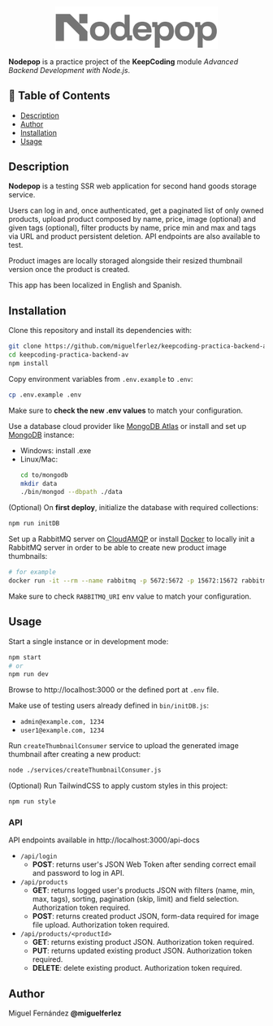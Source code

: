 <p align="center">
<img src="./public/assets/app-logo.svg" width="320" alt="Nodepop">
</p>

**Nodepop** is a practice project of the **KeepCoding** module _Advanced Backend Development with Node.js_.

## 📌 Table of Contents

- [Description](#description)
- [Author](#author)
- [Installation](#installation)
- [Usage](#usage)

## Description

**Nodepop** is a testing SSR web application for second hand goods storage service.

Users can log in and, once authenticated, get a paginated list of only owned products, upload product composed by name, price, image (optional) and given tags (optional), filter products by name, price min and max and tags via URL and product persistent deletion. API endpoints are also available to test.

Product images are locally storaged alongside their resized thumbnail version once the product is created.

This app has been localized in English and Spanish.

## Installation

Clone this repository and install its dependencies with:

```sh
git clone https://github.com/miguelferlez/keepcoding-practica-backend-av.git
cd keepcoding-practica-backend-av
npm install
```

Copy environment variables from `.env.example` to `.env`:

```sh
cp .env.example .env
```

Make sure to **check the new .env values** to match your configuration.

Use a database cloud provider like [MongoDB Atlas](https://www.mongodb.com/atlas) or install and set up [MongoDB](https://www.mongodb.com/try) instance:

- Windows: install .exe
- Linux/Mac:
  ```sh
  cd to/mongodb
  mkdir data
  ./bin/mongod --dbpath ./data
  ```

(Optional) On **first deploy**, initialize the database with required collections:

```sh
npm run initDB
```

Set up a RabbitMQ server on [CloudAMQP](https://www.cloudamqp.com/) or install [Docker](https://docs.docker.com/engine/install) to locally init a RabbitMQ server in order to be able to create new product image thumbnails:

```sh
# for example
docker run -it --rm --name rabbitmq -p 5672:5672 -p 15672:15672 rabbitmq:4-management
```

Make sure to check `RABBITMQ_URI` env value to match your configuration.

## Usage

Start a single instance or in development mode:

```sh
npm start
# or
npm run dev
```

Browse to http://localhost:3000 or the defined port at `.env` file.

Make use of testing users already defined in `bin/initDB.js`:

- `admin@example.com, 1234`
- `user1@example.com, 1234`

Run `createThumbnailConsumer` service to upload the generated image thumbnail after creating a new product:

```sh
node ./services/createThumbnailConsumer.js
```

(Optional) Run TailwindCSS to apply custom styles in this project:

```sh
npm run style
```

### API

API endpoints available in http://localhost:3000/api-docs

- `/api/login`
  - **POST**: returns user's JSON Web Token after sending correct email and password to log in API.
- `/api/products`
  - **GET**: returns logged user's products JSON with filters (name, min, max, tags), sorting, pagination (skip, limit) and field selection. Authorization token required.
  - **POST**: returns created product JSON, form-data required for image file upload. Authorization token required.
- `/api/products/<productId>`
  - **GET**: returns existing product JSON. Authorization token required.
  - **PUT**: returns updated existing product JSON. Authorization token required.
  - **DELETE**: delete existing product. Authorization token required.

## Author

Miguel Fernández **@miguelferlez**
